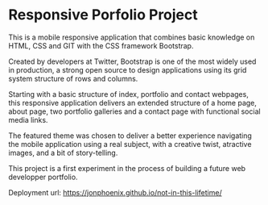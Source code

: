 # Responsive Porfolio Project

This is a mobile responsive application that combines basic knowledge on HTML, CSS and GIT with the CSS framework Bootstrap.

Created by developers at Twitter, Bootstrap is one of the most widely used in production, a strong open source to design applications using its grid system structure of rows and columns.

Starting with a basic structure of index, portfolio and contact webpages, this responsive application delivers an extended structure of a home page, about page, two portfolio galleries and a contact page with functional social media links.

The featured theme was chosen to deliver a better experience navigating the mobile application using a real subject, with a creative twist, atractive images, and a bit of story-telling.

This project is a first experiment in the process of building a future web developper portfolio.

Deployment url: https://jonphoenix.github.io/not-in-this-lifetime/
